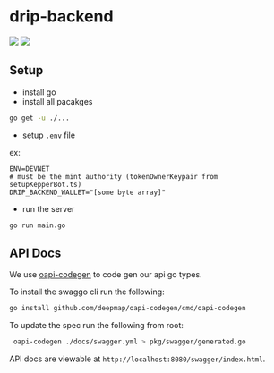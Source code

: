 # drip-backend

<a href="https://codeclimate.com/repos/626475a0ceebd6791a0001bb/maintainability"><img src="https://api.codeclimate.com/v1/badges/b7d1181add6eb7f241ed/maintainability" /></a>
<a href="https://codeclimate.com/repos/626475a0ceebd6791a0001bb/test_coverage"><img src="https://api.codeclimate.com/v1/badges/b7d1181add6eb7f241ed/test_coverage" /></a>

## Setup

- install go
- install all pacakges

```bash
go get -u ./...
```

- setup `.env` file

ex:

```env
ENV=DEVNET
# must be the mint authority (tokenOwnerKeypair from setupKepperBot.ts)
DRIP_BACKEND_WALLET="[some byte array]"
```

- run the server

```bash
go run main.go
```

## API Docs

We use [oapi-codegen](https://github.com/deepmap/oapi-codegen) to code gen our api go types.

To install the swaggo cli run the following:

```bash
go install github.com/deepmap/oapi-codegen/cmd/oapi-codegen
```

To update the spec run the following from root:

```bash
 oapi-codegen ./docs/swagger.yml > pkg/swagger/generated.go
```

API docs are viewable at `http://localhost:8080/swagger/index.html`.
